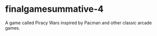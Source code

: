 # finalgamesummative-4
A game called Piracy Wars inspired by Pacman and other classic arcade games.
